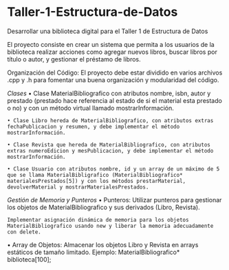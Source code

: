 # Taller-1-Estructura-de-Datos
Desarrollar una biblioteca digital para el Taller 1 de Estructura de Datos

El proyecto consiste en crear un sistema que permita a los usuarios de la biblioteca realizar acciones como agregar nuevos libros, buscar libros por título o autor, y gestionar el préstamo de libros.

Organización del Código: El proyecto debe estar dividido en varios archivos .cpp y .h para fomentar una buena organización y modularidad del código.


*Clases*
    • Clase MaterialBibliografico con atributos nombre, isbn, autor y prestado (prestado hace referencia al estado de si el material esta prestado o no) y con un método virtual llamado mostrarInformación.

    • Clase Libro hereda de MaterialBibliografico, con atributos extras fechaPublicacion y resumen, y debe implementar el método mostrarInformación.

    • Clase Revista que hereda de MaterialBibliografico, con atributos extras numeroEdicion y mesPublicacion, y debe implementar el método mostrarInformación.
    
    • Clase Usuario con atributos nombre, id y un array de un máximo de 5 que se llama MaterialBibligrafico (MaterialBibliografico* materialesPrestados[5]) y con los métodos prestarMaterial, devolverMaterial y mostrarMaterialesPrestados.


*Gestión de Memoria y Punteros*
• Punteros:
    Utilizar punteros para gestionar los objetos de MaterialBibliografico y sus derivados (Libro, Revista).

    Implementar asignación dinámica de memoria para los objetos MaterialBibliografico usando new y liberar la memoria adecuadamente con delete.

• Array de Objetos:
    Almacenar los objetos Libro y Revista en arrays estáticos de tamaño limitado.
    Ejemplo: MaterialBibliografico* biblioteca[100];